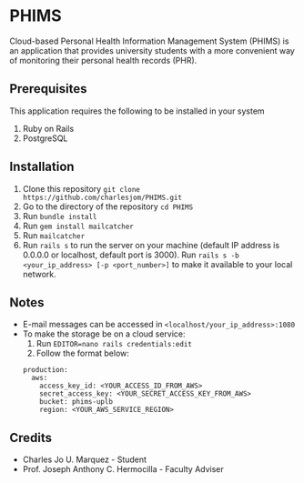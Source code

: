# PHIMS
Cloud-based Personal Health Information Management System (PHIMS) is an application that provides university students with a more convenient way of monitoring their personal health records (PHR).

## Prerequisites
This application requires the following to be installed in your system
1. Ruby on Rails
2. PostgreSQL

## Installation
1. Clone this repository
  `git clone https://github.com/charlesjom/PHIMS.git`
2. Go to the directory of the repository
  `cd PHIMS`
3. Run `bundle install`
4. Run `gem install mailcatcher`
5. Run `mailcatcher`
5. Run `rails s` to run the server on your machine (default IP address is 0.0.0.0 or localhost, default port is 3000).
  Run `rails s -b <your_ip_address> [-p <port_number>]` to make it available to your local network.
  
## Notes
* E-mail messages can be accessed in `<localhost/your_ip_address>:1080`
* To make the storage be on a cloud service:
  1. Run `EDITOR=nano rails credentials:edit`
  2. Follow the format below:
    ```
    production:
      aws:
        access_key_id: <YOUR_ACCESS_ID_FROM_AWS>
        secret_access_key: <YOUR_SECRET_ACCESS_KEY_FROM_AWS>
        bucket: phims-uplb
        region: <YOUR_AWS_SERVICE_REGION>
    ```
  
## Credits
* Charles Jo U. Marquez - Student
* Prof. Joseph Anthony C. Hermocilla - Faculty Adviser
